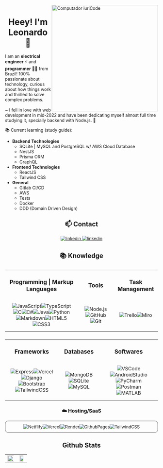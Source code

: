 <img src="https://raw.githubusercontent.com/MicaelliMedeiros/micaellimedeiros/master/image/computer-illustration.png" min-width="350px" max-width="350px" width="350px" align="right" alt="Computador iuriCode">

<h1 align="center">Heey! I'm Leonardo 👋</h1>

<p align="left"> 
I am an <strong>electrical engineer</strong> ⚡ and <strong>programmer</strong> 👨‍💻 from Brazil! 100% passionate about technology, curious about how things work and thrilled to solve complex problems. <br><br> ~ I fell in love with web development in mid-2022 and have been dedicating myself almost full time studying it, specially backend with Node.js. 🚀
</p>

:books: Current learning (study guide):

- <strong>Backend Technologies</strong>
  - SQLite | MySQL and PostgreSQL w/ AWS Cloud Database
  - NestJS
  - Prisma ORM
  - GraphQL
- <strong>Frontend Technologies</strong>
  - ReactJS
  - Tailwind CSS
- <strong>General</strong>
  - Gitlab CI/CD
  - AWS
  - Tests
  - Docker
  - DDD (Domain Driven Design)
  <h3 align="center"> </h3>

<p align="left">
</p>

<div align="center">
<h2>📫 Contact</h2>
</div>
<div align="center">
<a href="https://www.linkedin.com/in/leonardoacr" target="_blank">
<img src=https://img.shields.io/badge/linkedin-%231E77B5.svg?&&style=for-the-badge&logo=linkedin&logoColor=white alt=linkedin style="margin-bottom: 5px;" />
</a>
<a href="mailto:leonardoacrg.dev@gmail.com" target="_blank">
<img src=https://img.shields.io/badge/email-%23EE4831.svg?&&style=for-the-badge&logo=gmail&logoColor=white alt=linkedin style="margin-bottom: 5px;" />
</a>
</div>

<div align="center">
<h2>📚 Knowledge</h2>
</div>

<div align="center">
<table style="width:100%; display:flex; flex-direction:column; justify-content:center; align-items:center;">
  <tr>
    <td>
      <h3 align="center">Programming | Markup Languages</h3>
    </td>
    <td>
      <h3 align="center">Tools</h3>
    </td>
    <td>
      <h3 align="center">Task Management</h3>
    </td>
  </tr>
  <tr>
    <td>
      <div align="center" style="padding: 10px;">
        <div style="display: flex; justify-content: center; align-items: center; flex-wrap: wrap;">
          <img src="https://img.shields.io/badge/JavaScript-323330?&logo=javascript&logoColor=F7DF1E" alt="JavaScript">
          <img src="https://img.shields.io/badge/TypeScript-007ACC?&logo=typescript&logoColor=white" alt="TypeScript">
             <img src="https://img.shields.io/badge/C-00599C?&logo=c&logoColor=white" alt="C">
             <img src="https://img.shields.io/badge/C%23-239120?&logo=c-sharp&logoColor=white" alt="C#">
             <img src="https://img.shields.io/badge/Java-ED8B00?&logo=java&logoColor=white" alt="Java">
             <img src="https://img.shields.io/badge/python-3670A0?&logo=python&logoColor=ffdd54" alt="Python">
          <img src="https://img.shields.io/badge/Markdown-000000?&logo=markdown&logoColor=white" alt="Markdown">
          <img src="https://img.shields.io/badge/HTML5-E34F26?&logo=html5&logoColor=white" alt="HTML5">
           <img src="https://img.shields.io/badge/CSS3-1572B6?&logo=css3&logoColor=white" alt="CSS3">
        </div>
      </div>
    </td>
    <td>
      <div align="center" style="padding: 10px;">
        <div style="display: flex; justify-content: center; align-items: center; flex-wrap: wrap;">
          <img src="https://img.shields.io/badge/Node.js-43853D?&logo=node.js&logoColor=white" alt="Node.js">
          <img src="https://img.shields.io/badge/GitHub-100000?&logo=github&logoColor=white" alt="GitHub">
          <img src="https://img.shields.io/badge/GIT-E44C30?&logo=git&logoColor=white" alt="Git">
        </div>
      </div>
    </td>
    <td>
      <div align="center" style="padding: 10px;">
        <div style="display: flex; justify-content: center; align-items: center; flex-wrap: wrap;">
          <img src="https://img.shields.io/badge/Trello-0052CC?&logo=trello&logoColor=white" alt="Trello">
          <img src="https://img.shields.io/badge/Miro-050038?&logo=Miro&logoColor=white" alt="Miro">
        </div>
      </div>
    </td>
  </tr>
</table>

<div align="center">
<table style="width:100%; display:flex; flex-direction:column; justify-content:center; align-items:center;">
  <tr>
    <td>
      <h3 align="center">Frameworks</h3>
    </td>
    <td>
      <h3 align="center">Databases</h3>
    </td>
    <td>
      <h3 align="center">Softwares</h3>
    </td>
  </tr>
  <tr>
    <td>
      <div align="center" style="padding: 10px;">
        <div style="display: flex; justify-content: center; align-items: center; flex-wrap: wrap;">
          <img src="https://img.shields.io/badge/express.js-%23404d59.svg?&logo=express&logoColor=%2361DAFB" alt="Express">
          <img src="https://img.shields.io/badge/nestjs-%23E0234E.svg?&logo=nestjs&logoColor=white" alt="Vercel">
          <img src="https://img.shields.io/badge/DJANGO-REST-ff1709?&logo=django&logoColor=white&color=ff1709&labelColor=gray" alt="Django">
          <img src="https://img.shields.io/badge/Bootstrap-563D7C?&logo=bootstrap&logoColor=white" alt="Bootstrap">
          <img src="https://img.shields.io/badge/tailwindcss-%2338B2AC.svg?&logo=tailwind-css&logoColor=white" alt="TailwindCSS">
        </div>
      </div>
    </td>
    <td>
      <div align="center" style="padding: 10px;">
        <div style="display: flex; justify-content: center; align-items: center; flex-wrap: wrap;">
          <img src="https://img.shields.io/badge/MongoDB-4EA94B?&logo=mongodb&logoColor=white" alt="MongoDB">
          <img src="https://img.shields.io/badge/SQLite-07405E?&logo=sqlite&logoColor=white" alt="SQLite">
          <img src="https://img.shields.io/badge/MySQL-00000F?&logo=mysql&logoColor=white" alt="MySQL">
        </div>
      </div>
    </td>
    <td>
      <div align="center" style="padding: 10px;">
        <div style="display: flex; justify-content: center; align-items: center; flex-wrap: wrap;">
          <img src="https://img.shields.io/badge/Visual_Studio_Code-0078D4?&logo=visual%20studio%20code&logoColor=white" alt="VSCode">
          <img src="https://img.shields.io/badge/Android_Studio-3DDC84?&logo=android-studio&logoColor=white" alt="AndroidStudio">
          <img src="https://img.shields.io/badge/pycharm-143?&logo=pycharm&logoColor=black&color=black&labelColor=green" alt="PyCharm">
          <img src="https://img.shields.io/badge/Postman-FF6C37?&logo=postman&logoColor=white" alt="Postman">
          <img src="https://img.shields.io/badge/MATLAB-00000F?&logo=matlab&logoColor=white" alt="MATLAB">
</div>
</div>
</td>

  </tr>
</table>
</div>

<h3 align="center">☁️ Hosting/SaaS</h3>
<div align="center" style="border: 1px solid #474747; border-radius: 10px; padding: 10px;">
  <div style="display: flex; justify-content: center; align-items: center; flex-wrap: wrap;">
    <img src="https://img.shields.io/badge/netlify-%23000000.svg?style=for-the-badge&logo=netlify&logoColor=#00C7B7" alt="Netflify">
     <img src="https://img.shields.io/badge/vercel-%23000000.svg?style=for-the-badge&logo=vercel&logoColor=white" alt="Vercel">
    <img src="https://img.shields.io/badge/Render-%46E3B7.svg?style=for-the-badge&logo=render&logoColor=white" alt="Render">
    <img src="https://img.shields.io/badge/github%20pages-121013?style=for-the-badge&logo=github&logoColor=white" alt="GithubPages">
    <img src="https://img.shields.io/badge/AWS-%23FF9900.svg?style=for-the-badge&logo=amazon-aws&logoColor=white" alt="TailwindCSS">
  </div>
</div>

<h2 align="center">Github Stats</h2>   
<table align="center"><tr><td  width="50%" align="center">
<div><img src="https://github-readme-stats.vercel.app/api?username=leonardoacr&show_icons=true&count_private=true&hide_border=true&theme=dark" align="center" style="width: 120%" /></div>
</td><td valign="top" width="50%" align="center">
<img src="https://github-readme-stats.vercel.app/api/top-langs/?username=leonardoacr&hide_border=true&layout=compact&theme=dark" align="center" style="width: 80%" />
</td></tr></table>
